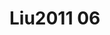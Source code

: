 <a name="material" />

# Liu2011 06
<script type="application/ld+json">
  {
    "@context": "https://schema.org/",
    "@type": "ChemicalSubstance",
    "http://purl.org/dc/terms/conformsTo":
      {
        "@type": "CreativeWork",
        "@id": "https://bioschemas.org/profiles/ChemicalSubstance/0.4-RELEASE/"
      },
    "@id": "https://egonw.github.io/nanowiki/nanowiki87.html#material",
    "name": "Liu2011 06",
    "sameAs: "http://127.0.0.1/mediawiki/index.php/Special:URIResolver/Liu2011_06"
  }
</script>

